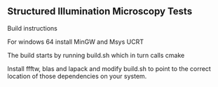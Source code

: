 ## Structured Illumination Microscopy Tests

Build instructions

For windows 64 install MinGW and Msys UCRT

The build starts by running build.sh which in turn calls cmake

Install ffftw, blas and lapack and modify build.sh to point to the correct location of those dependencies on your system. 